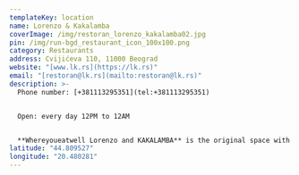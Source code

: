 ```yaml
---
templateKey: location
name: Lorenzo & Kakalamba
coverImage: /img/restoran_lorenzo_kakalamba02.jpg
pin: /img/run-bgd_restaurant_icon_100x100.png
category: Restaurants
address: Cvijićeva 110, 11000 Beograd
website: "[www.lk.rs](https://lk.rs)"
email: "[restoran@lk.rs](mailto:restoran@lk.rs)"
description: >-
  Phone number: [+381113295351](tel:+381113295351)


  Open: every day 12PM to 12AM


  **Whereyoueatwell Lorenzo and KAKALAMBA** is the original space with the unique conception based on the conflict between Florence and Pirot. The whole idea came from one simple and sincere promise of a caring husband to his beloved wife at the beginning of the marriage: "Honey, I can promise you one thing: You will never be hungry!" Impressive amateur venture of this gourmand enthusiast got its shocking outcome that surely will not leave you indifferent. If you don't trip up at the entrance to one of the clumsily hidden cables, or God forbid, fall through the hole in the floor directly to the kitchen into the pot with delicious delicacies, you will find your way to one of the unusual chairs and order some of divine specialties from the Florentine or Pirot cuisine. Once you satisfy your gourmet appetite you will notice around a multitude of interesting details, from goat witch is peacefully grazing grass on the ceiling, through the comic reproductions of the famous Florentine sculptures to the fantastic paintings of the famous Botero.
latitude: "44.809527"
longitude: "20.480281"
---
```

